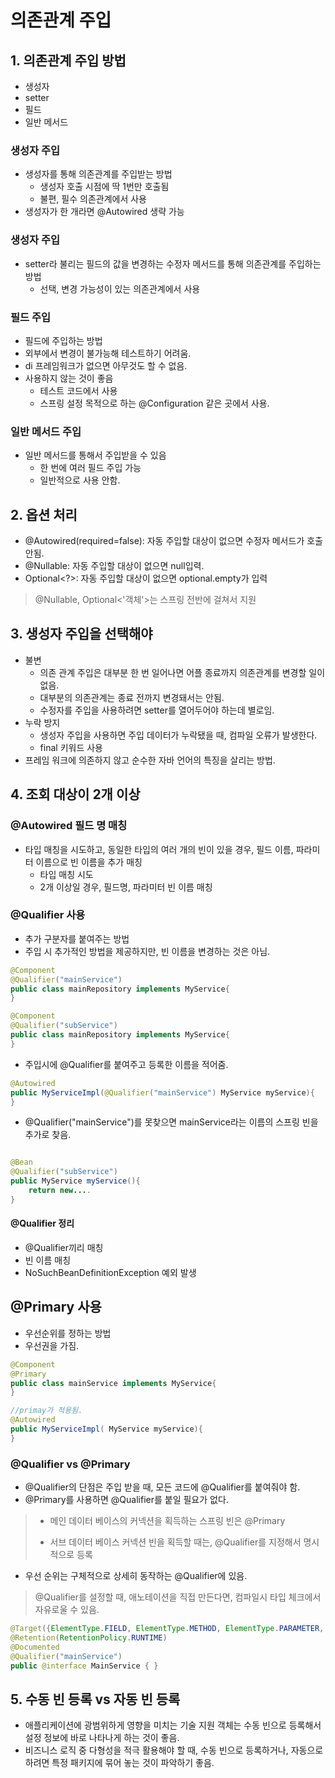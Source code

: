 # 의존관계 주입
## 1. 의존관계 주입 방법
- 생성자
- setter
- 필드 
- 일반 메서드
### 생성자 주입
- 생성자를 통해 의존관계를 주입받는 방법
  - 생성자 호출 시점에 딱 1번만 호출됨
  - 불편, 필수 의존관계에서 사용
- 생성자가 한 개라면 @Autowired 생략 가능

### 생성자 주입
- setter라 불리는 필드의 값을 변경하는 수정자 메서드를 통해 의존관계를 주입하는 방법
  - 선택, 변경 가능성이 있는 의존관계에서 사용

### 필드 주입
- 필드에 주입하는 방법
- 외부에서 변경이 불가능해 테스트하기 어려움.
- di 프레임워크가 없으면 아무것도 할 수 없음.
- 사용하지 않는 것이 좋음
  - 테스트 코드에서 사용
  - 스프링 설정 목적으로 하는 @Configuration 같은 곳에서 사용.

### 일반 메서드 주입
- 일반 메서드를 통해서 주입받을 수 있음
  - 한 번에 여러 필드 주입 가능
  - 일반적으로 사용 안함.

## 2. 옵션 처리
- @Autowired(required=false): 자동 주입할 대상이 없으면 수정자 메서드가 호출 안됨.
- @Nullable: 자동 주입할 대상이 없으면 null입력.
- Optional<?>: 자동 주입할 대상이 없으면 optional.empty가 입력
> @Nullable, Optional<'객체'>는 스프링 전반에 걸쳐서 지원

## 3. 생성자 주입을 선택해야
- 불변
  - 의존 관계 주입은 대부분 한 번 일어나면 어플 종료까지 의존관계를 변경할 일이 없음.
  - 대부분의 의존관계는 종료 전까지 변경돼서는 안됨.
  - 수정자를 주입을 사용하려면 setter를 열어두어야 하는데 별로임.
- 누락 방지
    - 생성자 주입을 사용하면 주입 데이터가 누락됐을 때, 컴파일 오류가 발생한다.
    - final 키워드 사용
- 프레임 워크에 의존하지 않고 순수한 자바 언어의 특징을 살리는 방법.

## 4. 조회 대상이 2개 이상
### @Autowired 필드 명 매칭
- 타입 매칭을 시도하고, 동일한 타입의 여러 개의 빈이 있을 경우, 필드 이름, 파라미터 이름으로 빈 이름을 추가 매칭
  - 타입 매칭 시도
  - 2개 이상일 경우, 필드명, 파라미터 빈 이름 매칭
### @Qualifier 사용
- 추가 구분자를 붙여주는 방법
- 주입 시 추가적인 방법을 제공하지만, 빈 이름을 변경하는 것은 아님.
```java
@Component
@Qualifier("mainService")
public class mainRepository implements MyService{
}

@Component
@Qualifier("subService")
public class mainRepository implements MyService{
}
```
- 주입시에 @Qualifier를 붙여주고 등록한 이름을 적어줌.
```java
@Autowired
public MyServiceImpl(@Qualifier("mainService") MyService myService){
}
```
- @Qualifier("mainService")를 못찾으면 mainService라는 이름의 스프링 빈을 추가로 찾음.

```java

@Bean
@Qualifier("subService")
public MyService myService(){
    return new....
}
```

#### @Qualifier 정리
- @Qualifier끼리 매칭
- 빈 이름 매칭
- NoSuchBeanDefinitionException  예외 발생

## @Primary 사용
- 우선순위를 정하는 방법
- 우선권을 가짐.
```java
@Component
@Primary
public class mainService implements MyService{
}

//primay가 적용됨.
@Autowired
public MyServiceImpl( MyService myService){
}

```

### @Qualifier vs @Primary

- @Qualifier의 단점은 주입 받을 때, 모든 코드에 @Qualifier를 붙여줘야 함.
- @Primary를 사용하면 @Qualifier를 붙일 필요가 없다.

> - 메인 데이터 베이스의 커넥션을 획득하는 스프링 빈은 @Primary
>
> - 서브 데이터 베이스 커넥션 빈을 획득할 때는, @Qualifier를 지정해서 명시적으로 등록

- 우선 순위는 구체적으로 상세히 동작하는 @Qualifier에 있음.

> @Qualifier를 설정할 때, 애노테이션을 직접 만든다면, 컴파일시 타입 체크에서 자유로울 수 있음.

```java
@Target({ElementType.FIELD, ElementType.METHOD, ElementType.PARAMETER, ElementType.TYPE, ElementType.ANNOTATION_TYPE}) 
@Retention(RetentionPolicy.RUNTIME) 
@Documented 
@Qualifier("mainService") 
public @interface MainService { }
```

## 5. 수동 빈 등록 vs 자동 빈 등록

- 애플리케이션에 광범위하게 영향을 미치는 기술 지원 객체는 수동 빈으로 등록해서 설정 정보에 바로 나타나게 하는 것이 좋음.
- 비즈니스 로직 중 다형성을 적극 활용해야 할 때, 수동 빈으로 등록하거나, 자동으로 하려면 특정 패키지에 묶어 놓는 것이 파악하기 좋음.